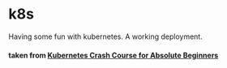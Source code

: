 # k8s
Having some fun with kubernetes.  A working deployment.
#### taken from [Kubernetes Crash Course for Absolute Beginners](https://youtu.be/s_o8dwzRlu4)

